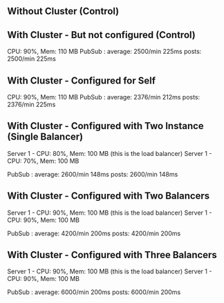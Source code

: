 

## Without Cluster (Control)



## With Cluster - But not configured (Control)

CPU: 90%, Mem: 110 MB
PubSub : average: 2500/min 225ms
         posts: 2500/min 225ms


## With Cluster - Configured for Self
CPU: 90%, Mem: 110 MB
PubSub : average: 2376/min 212ms
         posts: 2376/min 225ms


## With Cluster - Configured with Two Instance (Single Balancer)

Server 1 - CPU: 80%, Mem: 100 MB (this is the load balancer)
Server 1 - CPU: 70%, Mem: 100 MB

PubSub : average: 2600/min 148ms
         posts: 2600/min 148ms

## With Cluster - Configured with Two Balancers

Server 1 - CPU: 90%, Mem: 100 MB (this is the load balancer)
Server 1 - CPU: 90%, Mem: 100 MB

PubSub : average: 4200/min 200ms
         posts: 4200/min 200ms

## With Cluster - Configured with Three Balancers

Server 1 - CPU: 90%, Mem: 100 MB (this is the load balancer)
Server 1 - CPU: 90%, Mem: 100 MB

PubSub : average: 6000/min 200ms
         posts: 6000/min 200ms




